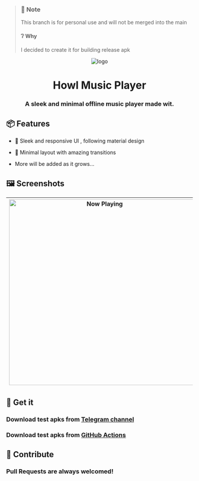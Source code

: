 > ### :pushpin: Note
> This branch is for personal use 
> and will not be merged into the main
> #### :grey_question: Why
> I decided to create it for
> building release apk

<div align="center">

![logo](app/src/main/res/mipmap-xhdpi/ic_launcher_foreground.webp)

# Howl Music Player

### A sleek and minimal offline music player made wit. 

<div align="left">

## :package: Features 

- :art: Sleek and responsive UI , following material design

- :dart: Minimal layout with amazing transitions 

- More will be added as it grows...


## :framed_picture: Screenshots

| <img src="screenshots/now_playing.png" width="500" alt="Now Playing" align="center"/> | <img src="screenshots/song_playing.png" width="500" alt="Songs" align="center"/> | <img src="screenshots/albums_page.png" width="500" alt="Albums" align="center"/>
|:---:|:---:|:---:|


## :floppy_disk: Get it

### Download test apks from [Telegram channel](https://telegram.me/IamlookerBuilds)

### Download test apks from [GitHub Actions](https://github.com/MrWooltrest/Howl/actions/workflows/build-apk.yml)


## :raised_hands: Contribute

### Pull Requests are always welcomed!
